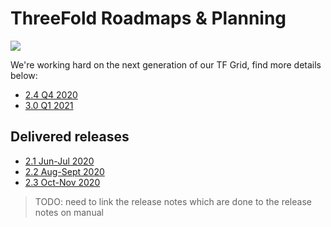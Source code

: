 # ThreeFold Roadmaps & Planning

![](https://images.unsplash.com/photo-1495292040232-745a10cd202c?ixlib=rb-0.3.5&ixid=eyJhcHBfaWQiOjEyMDd9&s=311b389f7632627e26e3f287581d0c0e&auto=format&fit=crop&w=1189&q=80)

We're working hard on the next generation of our TF Grid, find more details below:

- [2.4 Q4 2020](threefold__tfgrid_release_2_4.md)
- [3.0 Q1 2021](threefold__tfgrid_release_3_0.md)  

## Delivered releases

- [2.1 Jun-Jul 2020](threefold__tfgrid_release_2_1.md)
- [2.2 Aug-Sept 2020](threefold__tfgrid_release_2_2.md)
- [2.3 Oct-Nov 2020](threefold__tfgrid_release_2_3.md)

> TODO: need to link the release notes which are done to the release notes on manual